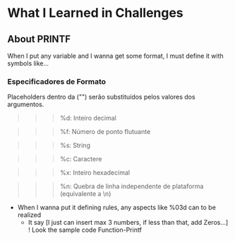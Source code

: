  # What I Learned in Challenges

## About PRINTF
When I put any variable and I wanna get some format, I must define it with symbols like... 

### Especificadores de Formato
Placeholders dentro da ("") serão substituídos pelos valores dos argumentos.
        
>>> %d: Inteiro decimal

>>> %f: Número de ponto flutuante

>>> %s: String

>>> %c: Caractere

>>> %x: Inteiro hexadecimal

>>> %n: Quebra de linha independente de plataforma (equivalente a \n)

 - When I wanna put it defining rules, any aspects like %03d can to be realized 
   - It say [I just can insert max 3 numbers, if less than that, add Zeros...] 
   ! Look the sample code Function-Printf
    

    